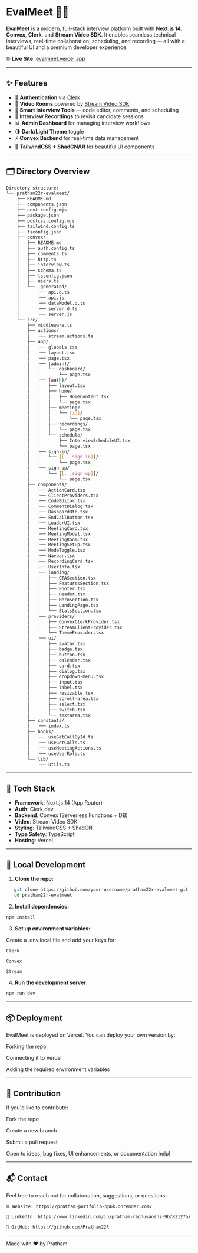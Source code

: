 # EvalMeet 🎥💬

**EvalMeet** is a modern, full-stack interview platform built with **Next.js 14**, **Convex**, **Clerk**, and **Stream Video SDK**. It enables seamless technical interviews, real-time collaboration, scheduling, and recording — all with a beautiful UI and a premium developer experience.

🌐 **Live Site**: [evalmeet.vercel.app](https://evalmeet.vercel.app)

---

## ✨ Features

- 🔐 **Authentication** via [Clerk](https://clerk.dev)
- 🎥 **Video Rooms** powered by [Stream Video SDK](https://getstream.io)
- 🧠 **Smart Interview Tools** — code editor, comments, and scheduling
- 📼 **Interview Recordings** to revisit candidate sessions
- 📊 **Admin Dashboard** for managing interview workflows
- 🌗 **Dark/Light Theme** toggle
- ⚡ **Convex Backend** for real-time data management
- 💅 **TailwindCSS + ShadCN/UI** for beautiful UI components

---

## 🗂️ Directory Overview

```bash
Directory structure:
└── pratham22r-evalmeet/
    ├── README.md
    ├── components.json
    ├── next.config.mjs
    ├── package.json
    ├── postcss.config.mjs
    ├── tailwind.config.ts
    ├── tsconfig.json
    ├── convex/
    │   ├── README.md
    │   ├── auth.config.ts
    │   ├── comments.ts
    │   ├── http.ts
    │   ├── interview.ts
    │   ├── schema.ts
    │   ├── tsconfig.json
    │   ├── users.ts
    │   └── _generated/
    │       ├── api.d.ts
    │       ├── api.js
    │       ├── dataModel.d.ts
    │       ├── server.d.ts
    │       └── server.js
    └── src/
        ├── middleware.ts
        ├── actions/
        │   └── stream.actions.ts
        ├── app/
        │   ├── globals.css
        │   ├── layout.tsx
        │   ├── page.tsx
        │   ├── (admin)/
        │   │   └── dashboard/
        │   │       └── page.tsx
        │   ├── (auth)/
        │   │   ├── layout.tsx
        │   │   ├── home/
        │   │   │   ├── HomeContent.tsx
        │   │   │   └── page.tsx
        │   │   ├── meeting/
        │   │   │   └── [id]/
        │   │   │       └── page.tsx
        │   │   ├── recordings/
        │   │   │   └── page.tsx
        │   │   └── schedule/
        │   │       ├── InterviewScheduleUI.tsx
        │   │       └── page.tsx
        │   ├── sign-in/
        │   │   └── [[...sign-in]]/
        │   │       └── page.tsx
        │   └── sign-up/
        │       └── [[...sign-up]]/
        │           └── page.tsx
        ├── components/
        │   ├── ActionCard.tsx
        │   ├── ClientProviders.tsx
        │   ├── CodeEditor.tsx
        │   ├── CommentDialog.tsx
        │   ├── DasboardBtn.tsx
        │   ├── EndCallButton.tsx
        │   ├── LoaderUI.tsx
        │   ├── MeetingCard.tsx
        │   ├── MeetingModal.tsx
        │   ├── MeetingRoom.tsx
        │   ├── MeetingSetup.tsx
        │   ├── ModeToggle.tsx
        │   ├── Navbar.tsx
        │   ├── RecordingCard.tsx
        │   ├── UserInfo.tsx
        │   ├── landing/
        │   │   ├── CTASection.tsx
        │   │   ├── FeaturesSection.tsx
        │   │   ├── Footer.tsx
        │   │   ├── Header.tsx
        │   │   ├── HeroSection.tsx
        │   │   ├── LandingPage.tsx
        │   │   └── StatsSection.tsx
        │   ├── providers/
        │   │   ├── ConvexClerkProvider.tsx
        │   │   ├── StreamClientProvider.tsx
        │   │   └── ThemeProvider.tsx
        │   └── ui/
        │       ├── avatar.tsx
        │       ├── badge.tsx
        │       ├── button.tsx
        │       ├── calendar.tsx
        │       ├── card.tsx
        │       ├── dialog.tsx
        │       ├── dropdown-menu.tsx
        │       ├── input.tsx
        │       ├── label.tsx
        │       ├── resizable.tsx
        │       ├── scroll-area.tsx
        │       ├── select.tsx
        │       ├── switch.tsx
        │       └── textarea.tsx
        ├── constants/
        │   └── index.ts
        ├── hooks/
        │   ├── useGetCallById.ts
        │   ├── useGetCalls.ts
        │   ├── useMeetingActions.ts
        │   └── useUserRole.ts
        └── lib/
            └── utils.ts
```


---

## 🚀 Tech Stack

- **Framework**: Next.js 14 (App Router)
- **Auth**: Clerk.dev
- **Backend**: Convex (Serverless Functions + DB)
- **Video**: Stream Video SDK
- **Styling**: TailwindCSS + ShadCN
- **Type Safety**: TypeScript
- **Hosting**: Vercel

---

## 🧪 Local Development

1. **Clone the repo:**
```bash
   git clone https://github.com/your-username/pratham22r-evalmeet.git
   cd pratham22r-evalmeet
```
2. **Install dependencies:**

```bash
npm install
```

3. **Set up environment variables:**

Create a .env.local file and add your keys for:

    Clerk

    Convex

    Stream

4. **Run the development server:**

```bash
npm run dev
```
---

## 📦 Deployment

EvalMeet is deployed on Vercel. You can deploy your own version by:

Forking the repo

Connecting it to Vercel

Adding the required environment variables

---

## 🤝 Contribution
If you'd like to contribute:

Fork the repo

Create a new branch

Submit a pull request

Open to ideas, bug fixes, UI enhancements, or documentation help!

---

## 📬 Contact

Feel free to reach out for collaboration, suggestions, or questions:

    🌐 Website: https://pratham-portfolio-op6k.onrender.com/

    💼 LinkedIn: https://www.linkedin.com/in/pratham-raghuvanshi-9b782127b/

    🐙 GitHub: https://github.com/Pratham22R

---

Made with ❤️ by Pratham
